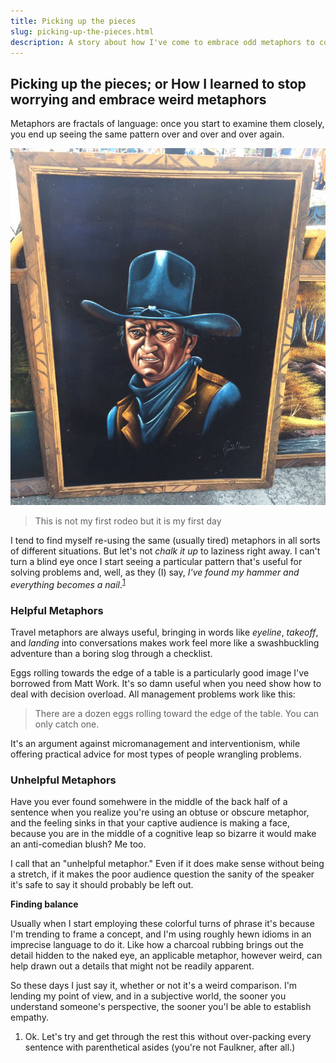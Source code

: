 ```yaml
---
title: Picking up the pieces
slug: picking-up-the-pieces.html
description: A story about how I've come to embrace odd metaphors to color language
---
```


## Picking up the pieces; or How I learned to stop worrying and embrace weird metaphors

Metaphors are fractals of language: once you start to examine them closely, you end up seeing the same pattern over and over and over again.

<a href="../img/john-wayne.jpg" class="none">
  <img src="/static/img/john-wayne.jpg"
    class="w-100 mv1 pa1 br1 ba b--rainbows" />
</a>

> This is not my first rodeo but it is my first day

I tend to find myself re-using the same (usually tired) metaphors in all sorts of different situations. But let's not _chalk it up_ to laziness right away. I can't turn a blind eye once I start seeing a particular pattern that's useful for solving problems and, well, as they (I) say, _I've found my hammer and everything becomes a nail_.<sup>[1](#picking-up-the-pieces-01)</sup>

### Helpful Metaphors

Travel metaphors are always useful, bringing in words like _eyeline_, _takeoff_, and _landing_ into conversations makes work feel more like a swashbuckling adventure than a boring slog through a checklist.

Eggs rolling towards the edge of a table is a particularly good image I've borrowed from Matt Work. It's so damn useful when you need show how to deal with decision overload. All management problems work like this:

> There are a dozen eggs rolling toward the edge of the table. You can only catch one.

It's an argument against micromanagement and interventionism, while offering practical advice for most types of people wrangling problems.

### Unhelpful Metaphors

Have you ever found somehwere in the middle of the back half of a sentence when you realize you're using an obtuse or obscure metaphor, and the feeling sinks in that your captive audience is making a face, because you are in the middle of a cognitive leap so bizarre it would make an anti-comedian blush? Me too.

I call that an "unhelpful metaphor." Even if it does make sense without being a stretch, if it makes the poor audience question the sanity of the speaker it's safe to say it should probably be left out.

**Finding balance**

Usually when I start employing these colorful turns of phrase it's because I'm trending to frame a concept, and I'm using roughly hewn idioms in an imprecise language to do it. Like how a charcoal rubbing brings out the detail hidden to the naked eye, an applicable metaphor, however weird, can help drawn out a details that might not be readily apparent.

So these days I just say it, whether or not it's a weird comparison. I'm lending my point of view, and in a subjective world, the sooner you understand someone's perspective, the sooner you'l be able to establish empathy.

<aside>
  <ol>
    <li id="picking-up-the-pieces-01">Ok. Let's  try and get through the rest this without over-packing every sentence with parenthetical asides (you're not Faulkner, after all.)</li>
  </ol>
</aside>
